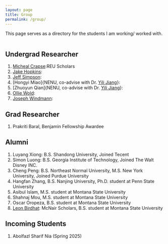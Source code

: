 ```yaml
---
layout: page
title: Group
permalink: /group/
---
```


This page serves as a directory for the students I am working/ worked with.

<hr style="clear:both;visibility: hidden;" />


## Undergrad Researcher

1. [Micheal Crapse]():REU Scholars
2. [Jake Hopkins](): 
3. [Jeff Simpson](): 
4. [Hongyi Miao]{NENU, co-advise with Dr. [Yili Jiang](https://canlabgo.github.io/YiliJIANG/)}:  
5. [Zhuoyun Qian]{NENU, co-advise with Dr. [Yili Jiang](https://canlabgo.github.io/YiliJIANG/)}:
6. [Ollie Wold]():
7. [Joseph Windmann]():
 

## Grad Researcher
1. Prakriti Baral, Benjamin Fellowship Awardee

## Alumni

1. Luyang Xiong: B.S. Shandong University, Joined Tecent
2. Simon Luong: B.S. Georgia Institute of Technology, Joined The Walt Disney INC.
3. Cheng Peng: B.S. Northeast Normal University, M.S. New York University, Joined Purdue University
4. Hangfan Zhang, B.S. Nanjing University, Ph.D. student at Penn State University
5. Asibul Islam, M.S. student at Montana State University
6. Shahnaj Mou, M.S. student at Montana State University
7. Oscar Oropeza, B.S. student at Montana State University
8. [Leon Birdhat](): McNair Scholars, B.S. student at Montana State University
   
## Incoming Students
1. Abolfazl Sharif Nia (Spring 2025)
